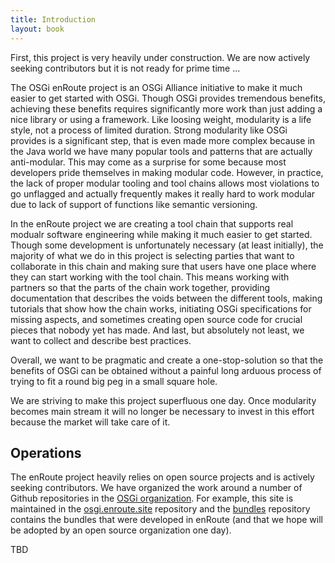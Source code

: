 ```yaml
---
title: Introduction
layout: book
---
```


<div class="alert">First, this project is very heavily under construction. We are now actively seeking contributors but it is not ready for prime time ...</div>
 

The OSGi enRoute project is an OSGi Alliance initiative to make it much easier to get started with OSGi. Though OSGi provides tremendous benefits, achieving these benefits requires significantly more work than just adding a nice library or using a framework. Like loosing weight, modularity is a life style, not a process of limited duration. Strong modularity like OSGi provides is a significant step, that is even made more complex because in the Java world we have many popular tools and patterns that are actually anti-modular. This may come as a surprise for some because most developers pride themselves in making modular code. However, in practice, the lack of proper modular tooling and tool chains allows most violations to go unflagged and actually frequently makes it really hard to work modular due to lack of support of functions like semantic versioning.   

In the enRoute project we are creating a tool chain that supports real modualr software engineering while making it much easier to get started. Though some development is unfortunately necessary (at least initially), the majority of what we do in this project is selecting parties that want to collaborate in this chain and making sure that users have one place where they can start working with the tool chain. This means working with partners so that the parts of the chain work together, providing documentation that describes the voids between the different tools, making tutorials that show how the chain works, initiating OSGi specifications for missing aspects, and sometimes creating open source code for crucial pieces that nobody yet has made. And last, but absolutely not least, we want to collect and describe best practices.

Overall, we want to be pragmatic and create a one-stop-solution so that the benefits of OSGi can be obtained without a painful long arduous process of trying to fit a round big peg in a small square hole. 

We are striving to make this project superfluous one day. Once modularity becomes main stream it will no longer be necessary to invest in this effort because the market will take care of it. 

## Operations
The enRoute project heavily relies on open source projects and is actively seeking contributors. We have organized the work around a number of Github repositories in the [OSGi organization](https://github.com/osgi). For example, this site is maintained in the [osgi.enroute.site](https://github.com/osgi/osgi.enroute.site) repository and the [bundles](https://github.com/osgi/bundles) repository contains the bundles that were developed in enRoute (and that we hope will be adopted by an open source organization one day).


TBD
